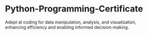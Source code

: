 # Python-Programming-Certificate
Adept at coding for data manipulation, analysis, and visualization, enhancing efficiency and enabling informed decision-making.
